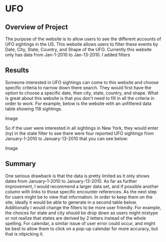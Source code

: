 # UFO

## Overview of Project

The purpose of the website is to allow users to see the different accounts of UFO sightings in the US. This website allows users to filter these events by Date, City, State, Country, and Shape of the UFO. Currently this website only has data from Jan-1-2010 to Jan-13-2010. I added filters 

## Results
Someone interested in UFO sightings can come to this website and choose specific criteria to narrow down there search. They would first have the option to choose a specific date, then city, state, country, and shape. What is great about this website is that you don't need to fill in all the criteria in order to work. For example, below is the website with an unfiltered data table showing 118 sightings.

Image

So if the user were interested in all sightings in New York, they would enter (ny) in the state filter to see there were four reported UFO sightings from January-1-2010 to January-13-2010 that you can see below:

Image

## Summary

One serious drawback is that the data is pretty limited as it only shows dates from January-1-2010 to January-13-2010. As far as further improvement, I would recommend a larger data set, and if possible another column with links to those specific encounter references. As the next step for users might be to view that information. In order to keep them on the site, ideally it would be able to generate in a second table below. Additionally I would change the filters to be more user friendly. For example, the choices for state and city should be drop down as users might mistype or not realize that states are derived by 2 letters instead of the whole spelling. For calendar, a similar issue of user error could occur, and might be best to allow them to click on a pop-up calendar for more accuracy, but that is nitpicking it.
